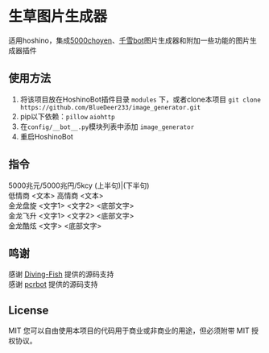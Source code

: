 # 生草图片生成器

适用hoshino，集成[5000choyen](https://github.com/pcrbot/5000choyen)、[千雪bot](https://github.com/Diving-Fish/Chiyuki-Bot)图片生成器和附加一些功能的图片生成器插件

## 使用方法
1. 将该项目放在HoshinoBot插件目录 `modules` 下，或者clone本项目 `git clone https://github.com/BlueDeer233/image_generator.git`  
2. pip以下依赖：`pillow`  `aiohttp`  
3. 在`config/__bot__.py`模块列表中添加 `image_generator`  
4. 重启HoshinoBot  

## 指令
5000兆元/5000兆円/5kcy (上半句)|(下半句)  
低情商 <文本> 高情商 <文本>  
金龙盘旋 <文字1> <文字2> <底部文字>  
金龙飞升 <文字1> <文字2> <底部文字>  
金龙酷炫 <文字> <底部文字>

## 鸣谢

感谢 [Diving-Fish](https://github.com/Diving-Fish) 提供的源码支持  
感谢 [pcrbot](https://github.com/pcrbot) 提供的源码支持

## License

MIT
您可以自由使用本项目的代码用于商业或非商业的用途，但必须附带 MIT 授权协议。
